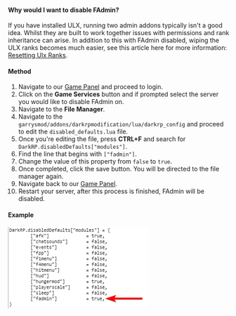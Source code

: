#### Why would I want to disable FAdmin?
If you have installed ULX, running two admin addons typically isn't a good idea. Whilst they are built to work together issues with permissions and rank inheritance can arise. In addition to this with FAdmin disabled, wiping the ULX ranks becomes much easier, see this article here for more information: [Resetting Ulx Ranks](https://help.hexanenetworks.com/garrys-mod/server-configuration/resetting-ulx-ranks).

#### Method
1. Navigate to our [Game Panel](https://hexane.gg/) and proceed to login.
2. Click on the **Game Services** button and if prompted select the server you would like to disable FAdmin on.
3. Navigate to the **File Manager**.
4. Navigate to the `garrysmod/addons/darkrpmodification/lua/darkrp_config` and proceed to edit the `disabled_defaults.lua` file.
5. Once you're editing the file, press **CTRL+F** and search for `DarkRP.disabledDefaults["modules"]`.
6. Find the line that begins with `["fadmin"]`.
7. Change the value of this property from `false` to `true`.
8. Once completed, click the save button. You will be directed to the file manager again.
9. Navigate back to our [Game Panel](https://hexane.gg/).
10. Restart your server, after this process is finished, FAdmin will be disabled.

#### Example
![](https://raw.githubusercontent.com/HexaneNetworks/help-assets/master/assets/disabling-fadmin.png)